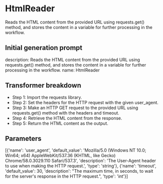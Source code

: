 
# HtmlReader

Reads the HTML content from the provided URL using requests.get() method, and stores the content in a variable for further processing in the workflow.

## Initial generation prompt
description: Reads the HTML content from the provided URL using requests.get() method,
  and stores the content in a variable for further processing in the workflow.
name: HtmlReader


## Transformer breakdown
- Step 1: Import the requests library.
- Step 2: Set the headers for the HTTP request with the given user_agent.
- Step 3: Make an HTTP GET request to the provided URL using requests.get() method with the headers and timeout.
- Step 4: Retrieve the HTML content from the response.
- Step 5: Return the HTML content as the output.

## Parameters
[{'name': 'user_agent', 'default_value': 'Mozilla/5.0 (Windows NT 10.0; Win64; x64) AppleWebKit/537.36 (KHTML, like Gecko) Chrome/58.0.3029.110 Safari/537.3', 'description': 'The User-Agent header to use when making the HTTP request.', 'type': 'string'}, {'name': 'timeout', 'default_value': 30, 'description': "The maximum time, in seconds, to wait for the server's response in the HTTP request.", 'type': 'int'}]

        